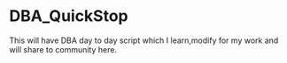 # DBA_QuickStop
This will have DBA day to day script which I learn,modify for my work and will share to community here.

